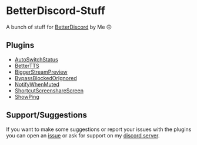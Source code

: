 # BetterDiscord-Stuff
A bunch of stuff for [BetterDiscord](https://github.com/BetterDiscord/BetterDiscord) by Me 🙃
## Plugins
- [AutoSwitchStatus](https://github.com/nicola02nb/BetterDiscord-Stuff/tree/main/Plugins/AutoSwitchStatus)
- [BetterTTS](https://github.com/nicola02nb/BetterDiscord-Stuff/tree/main/Plugins/BetterTTS)
- [BiggerStreamPreview](https://github.com/nicola02nb/BetterDiscord-Stuff/tree/main/Plugins/BiggerStreamPreview)
- [BypassBlockedOrIgnored](https://github.com/nicola02nb/BetterDiscord-Stuff/tree/main/Plugins/BypassBlockedOrIgnored)
- [NotifyWhenMuted](https://github.com/nicola02nb/BetterDiscord-Stuff/tree/main/Plugins/NotifyWhenMuted)
- [ShortcutScreenshareScreen](https://github.com/nicola02nb/BetterDiscord-Stuff/tree/main/Plugins/ShortcutScreenshareScreen)
- [ShowPing](https://github.com/nicola02nb/BetterDiscord-Stuff/tree/main/Plugins/ShowPing)
## Support/Suggestions
If you want to make some suggestions or report your issues with the plugins you can open an [issue](https://github.com/nicola02nb/BetterDiscord-Stuff/issues) or ask for support on my [discord server](https://discord.gg/hFuY8DfDGK).
